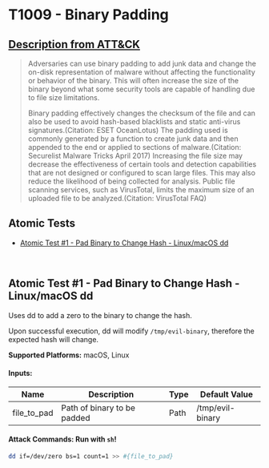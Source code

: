 # T1009 - Binary Padding

## [Description from ATT&CK](https://attack.mitre.org/wiki/Technique/T1009)

<blockquote>Adversaries can use binary padding to add junk data and change the on-disk representation of malware without affecting the functionality or behavior of the binary. This will often increase the size of the binary beyond what some security tools are capable of handling due to file size limitations.

Binary padding effectively changes the checksum of the file and can also be used to avoid hash-based blacklists and
static anti-virus signatures.(Citation: ESET OceanLotus) The padding used is commonly generated by a function to create
junk data and then appended to the end or applied to sections of malware.(Citation: Securelist Malware Tricks April
2017) Increasing the file size may decrease the effectiveness of certain tools and detection capabilities that are not
designed or configured to scan large files. This may also reduce the likelihood of being collected for analysis. Public
file scanning services, such as VirusTotal, limits the maximum size of an uploaded file to be analyzed.(Citation:
VirusTotal FAQ)
</blockquote>

## Atomic Tests

- [Atomic Test #1 - Pad Binary to Change Hash - Linux/macOS dd](#atomic-test-1---pad-binary-to-change-hash---linuxmacos-dd)

<br/>

## Atomic Test #1 - Pad Binary to Change Hash - Linux/macOS dd

Uses dd to add a zero to the binary to change the hash.

Upon successful execution, dd will modify `/tmp/evil-binary`, therefore the expected hash will change.

**Supported Platforms:** macOS, Linux

#### Inputs:

| Name | Description | Type | Default Value | 
|------|-------------|------|---------------|
| file_to_pad | Path of binary to be padded | Path | /tmp/evil-binary|

#### Attack Commands: Run with `sh`!

```sh
dd if=/dev/zero bs=1 count=1 >> #{file_to_pad}
```

<br/>
